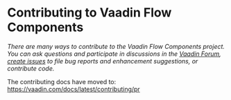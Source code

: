 # Contributing to Vaadin Flow Components

*There are many ways to contribute to the Vaadin Flow Components project. You can ask questions and participate in discussions in the [Vaadin Forum](https://vaadin.com/forum/), [create issues](https://github.com/vaadin/flow-components/issues/new/choose) to file bug reports and enhancement suggestions, or contribute code.*

The contributing docs have moved to: https://vaadin.com/docs/latest/contributing/pr
